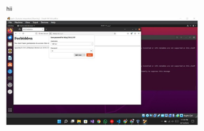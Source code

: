 hii

![image alt](https://github.com/vidvath-99/WAF-/blob/9b646b3f7d5944993068a87f0554f27e4f0b1810/Picture2.jpg)
